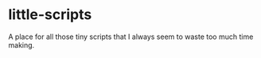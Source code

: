 # little-scripts
A place for all those tiny scripts that I always seem to waste too much time making.
